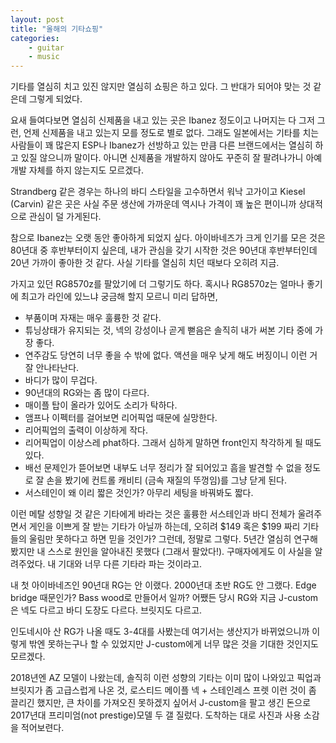 ```yaml
---
layout: post
title: "올해의 기타쇼핑"
categories:
    - guitar
    - music
---
```


기타를 열심히 치고 있진 않지만 열심히 쇼핑은 하고 있다. 그 반대가 되어야 맞는 것 같은데 그렇게 되었다. 

요새 들여다보면 열심히 신제품을 내고 있는 곳은 Ibanez 정도이고 나머지는 다 그저 그런, 언제 신제품을 내고 있는지 모를 정도로 별로 없다. 그래도 일본에서는 기타를 치는 사람들이 꽤 많은지 ESP나 Ibanez가 선방하고 있는 만큼 다른 브랜드에서는 열심히 하고 있질 않으니까 말이다. 아니면 신제품을 개발하지 않아도 꾸준히 잘 팔려나가니 아예 개발 자체를 하지 않는지도 모르겠다. 

Strandberg 같은 경우는 하나의 바디 스타일을 고수하면서 워낙 고가이고 Kiesel (Carvin) 같은 곳은 사실 주문 생산에 가까운데 역시나 가격이 꽤 높은 편이니까 상대적으로 관심이 덜 가게된다. 

참으로 Ibanez는 오랫 동안 좋아하게 되었지 싶다. 아이바네즈가 크게 인기를 모은 것은 80년대 중 후반부터이지 싶은데, 내가 관심을 갖기 시작한 것은 90년대 후반부터인데 20년 가까이 좋아한 것 같다. 사실 기타를 열심히 치던 때보다 오히려 지금.

가지고 있던 RG8570z를 팔았기에 더 그렇기도 하다. 혹시나 RG8570z는 얼마나 좋기에 최고가 라인에 있느냐 궁금해 할지 모르니 미리 답하면,

- 부품이며 자재는 매우 훌륭한 것 같다.
- 튜닝상태가 유지되는 것, 넥의 강성이나 곧게 뻗음은 솔직히 내가 써본 기타 중에 가장 좋다.
- 연주감도 당연히 너무 좋을 수 밖에 없다. 액션을 매우 낮게 해도 버징이니 이런 거 잘 안나타난다. 
- 바디가 많이 무겁다.
- 90년대의 RG와는 좀 많이 다르다.
- 매이플 탑이 올라가 있어도 소리가 탁하다.
- 앰프나 이펙터를 걸어보면 리어픽업 때문에 실망한다. 
- 리어픽업의 출력이 이상하게 작다.
- 리어픽업이 이상스레 phat하다. 그래서 심하게 말하면 front인지 착각하게 될 때도 있다. 
- 배선 문제인가 뜯어보면 내부도 너무 정리가 잘 되어있고 흠을 발견할 수 없을 정도로 잘 손을 봤기에 컨트롤 캐비티 (금속 재질의 뚜껑임)를 그냥 닫게 된다.
- 서스테인이 왜 이리 짧은 것인가? 아무리 세팅을 바꿔봐도 짧다.

이런 메탈 성향일 것 같은 기타에게 바라는 것은 훌륭한 서스테인과 바디 전체가 울려주면서 게인을 이쁘게 잘 받는 기타가 아닐까 하는데, 오히려 $149 혹은 $199 짜리 기타들의 울림만 못하다고 하면 믿을 것인가? 그런데, 정말로 그렇다. 5년간 열심히 연구해봤지만 내 스스로 원인을 알아내진 못했다 (그래서 팔았다!). 구매자에게도 이 사실을 알려주었다. 내 기대와 너무 다른 기타라 파는 것이라고.

내 첫 아이바네즈인 90년대 RG는 안 이랬다. 2000년대 초반 RG도 안 그랬다. Edge bridge 때문인가? Bass wood로 만들어서 일까? 어쨌든 당시 RG와 지금 J-custom은 넥도 다르고 바디 도장도 다르다. 브릿지도 다르고. 

인도네시아 산 RG가 나올 때도 3-4대를 사봤는데 여기서는 생산지가 바뀌었으니까 이렇게 밖엔 못하는구나 할 수 있었지만 J-custom에게 너무 많은 것을 기대한 것인지도 모르겠다.

2018년엔 AZ 모델이 나왔는데, 솔직히 이런 성향의 기타는 이미 많이 나와있고 픽업과 브릿지가 좀 고급스럽게 나온 것, 로스티드 메이플 넥 + 스테인레스 프렛 이런 것이 좀 끌리긴 했지만, 큰 차이를 가져오진 못하겠지 싶어서 J-custom을 팔고 생긴 돈으로 2017년대 프리미엄(not prestige)모델 두 갤 질렀다. 도착하는 대로 사진과 사용 소감을 적어보련다. 

